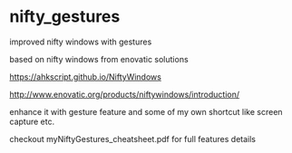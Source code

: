 # nifty_gestures
improved nifty windows with gestures

based on nifty windows from enovatic solutions

https://ahkscript.github.io/NiftyWindows

http://www.enovatic.org/products/niftywindows/introduction/

enhance it with gesture feature and some of my own shortcut like screen capture etc.

checkout myNiftyGestures_cheatsheet.pdf for full features details
